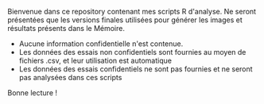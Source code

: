 Bienvenue dans ce repository contenant mes scripts R d'analyse.
Ne seront présentées que les versions finales utilisées pour générer les images et résultats présents dans le Mémoire.

- Aucune information confidentielle n'est contenue.
- Les données des essais non confidentiels sont fournies au moyen de fichiers .csv, et leur utilisation est automatique
- Les données des essais confidentiels ne sont pas fournies et ne seront pas analysées dans ces scripts

Bonne lecture !
